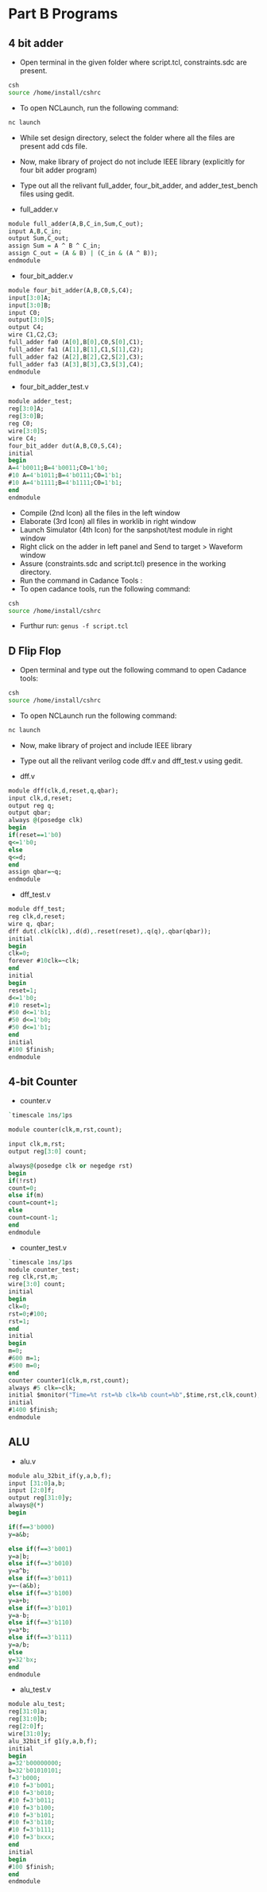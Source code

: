 # Part B Programs

## 4 bit adder

- Open terminal in the given folder where script.tcl, constraints.sdc are present.

```bash
csh
source /home/install/cshrc
```

- To open NCLaunch, run the following command:

```bash
nc launch
```

- While set design directory, select the folder where all the files are present add cds file.
- Now, make library of project do not include IEEE library (explicitly for four bit adder program)
- Type out all the relivant full_adder, four_bit_adder, and adder_test_bench files using gedit.

- full_adder.v

```vhdl
module full_adder(A,B,C_in,Sum,C_out);
input A,B,C_in;
output Sum,C_out;
assign Sum = A ^ B ^ C_in;
assign C_out = (A & B) | (C_in & (A ^ B));
endmodule
```

- four_bit_adder.v

```vhdl
module four_bit_adder(A,B,C0,S,C4);
input[3:0]A;
input[3:0]B;
input C0;
output[3:0]S;
output C4;
wire C1,C2,C3;
full_adder fa0 (A[0],B[0],C0,S[0],C1);
full_adder fa1 (A[1],B[1],C1,S[1],C2);
full_adder fa2 (A[2],B[2],C2,S[2],C3);
full_adder fa3 (A[3],B[3],C3,S[3],C4);
endmodule
```

- four_bit_adder_test.v

```vhdl
module adder_test;
reg[3:0]A;
reg[3:0]B;
reg C0;
wire[3:0]S;
wire C4;
four_bit_adder dut(A,B,C0,S,C4);
initial
begin
A=4'b0011;B=4'b0011;C0=1'b0;
#10 A=4'b1011;B=4'b0111;C0=1'b1;
#10 A=4'b1111;B=4'b1111;C0=1'b1;
end
endmodule
```

- Compile (2nd Icon) all the files in the left window
- Elaborate (3rd Icon) all files in worklib in right window
- Launch Simulator (4th Icon) for the sanpshot/test module in right window
- Right click on the adder in left panel and Send to target > Waveform window
- Assure (constraints.sdc and script.tcl) presence in the working directory.
- Run the command in Cadance Tools :
- To open cadance tools, run the following command:

```bash
csh
source /home/install/cshrc
```

- Furthur run:
  `genus -f script.tcl`

## D Flip Flop

- Open terminal and type out the following command to open Cadance tools:

```bash
csh
source /home/install/cshrc
```

- To open NCLaunch run the following command:

```bash
nc launch
```

- Now, make library of project and include IEEE library
- Type out all the relivant verilog code dff.v and dff_test.v using gedit.

- dff.v

```vhdl
module dff(clk,d,reset,q,qbar);
input clk,d,reset;
output reg q;
output qbar;
always @(posedge clk)
begin
if(reset==1'b0)
q<=1'b0;
else
q<=d;
end
assign qbar=~q;
endmodule
```

- dff_test.v

```vhdl
module dff_test;
reg clk,d,reset;
wire q, qbar;
dff dut(.clk(clk),.d(d),.reset(reset),.q(q),.qbar(qbar));
initial
begin
clk=0;
forever #10clk=~clk;
end
initial
begin
reset=1;
d<=1'b0;
#10 reset=1;
#50 d<=1'b1;
#50 d<=1'b0;
#50 d<=1'b1;
end
initial
#100 $finish;
endmodule
```

## 4-bit Counter

- counter.v

```vhdl
`timescale 1ns/1ps

module counter(clk,m,rst,count);

input clk,m,rst;
output reg[3:0] count;

always@(posedge clk or negedge rst)
begin
if(!rst)
count=0;
else if(m)
count=count+1;
else
count=count-1;
end
endmodule
```

- counter_test.v

```vhdl
`timescale 1ns/1ps
module counter_test;
reg clk,rst,m;
wire[3:0] count;
initial
begin
clk=0;
rst=0;#100;
rst=1;
end
initial
begin
m=0;
#600 m=1;
#500 m=0;
end
counter counter1(clk,m,rst,count);
always #5 clk=~clk;
initial $monitor("Time=%t rst=%b clk=%b count=%b",$time,rst,clk,count);
initial
#1400 $finish;
endmodule
```

## ALU

- alu.v

```vhdl
module alu_32bit_if(y,a,b,f);
input [31:0]a,b;
input [2:0]f;
output reg[31:0]y;
always@(*)
begin

if(f==3'b000)
y=a&b;

else if(f==3'b001)
y=a|b;
else if(f==3'b010)
y=a^b;
else if(f==3'b011)
y=~(a&b);
else if(f==3'b100)
y=a+b;
else if(f==3'b101)
y=a-b;
else if(f==3'b110)
y=a*b;
else if(f==3'b111)
y=a/b;
else
y=32'bx;
end
endmodule
```

- alu_test.v

```vhdl
module alu_test;
reg[31:0]a;
reg[31:0]b;
reg[2:0]f;
wire[31:0]y;
alu_32bit_if g1(y,a,b,f);
initial
begin
a=32'b00000000;
b=32'b01010101;
f=3'b000;
#10 f=3'b001;
#10 f=3'b010;
#10 f=3'b011;
#10 f=3'b100;
#10 f=3'b101;
#10 f=3'b110;
#10 f=3'b111;
#10 f=3'bxxx;
end
initial
begin
#100 $finish;
end
endmodule
```
